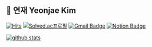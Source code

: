 ## 🌷 연재 Yeonjae Kim 
[![Hits](https://hits.seeyoufarm.com/api/count/incr/badge.svg?url=https%3A%2F%2Fgithub.com%2Fyeonjaekim99&count_bg=%23FBCECE&title_bg=%2395A7CC&icon=github.svg&icon_color=%23FFFFFF&title=hits&edge_flat=false)](https://hits.seeyoufarm.com)
[![Solved.ac프로필](http://mazassumnida.wtf/api/mini/generate_badge?boj=semote2)](https://solved.ac/semote2)
[![Gmail Badge](https://img.shields.io/badge/Gmail-df7c77?style=flat&logo=Gmail&logoColor=white)](mailto:semote2@gmail.com)
[![Notion Badge](https://img.shields.io/badge/-Notion-505b65?logo=notion&logoColor=white&link=https://pine-jester-4a7.notion.site/References-c0da81fc7a0046178ae72de95255ac37)](https://pine-jester-4a7.notion.site/References-c0da81fc7a0046178ae72de95255ac37)



[![github stats](https://github-readme-stats.vercel.app/api?username=yeonjaekim99&count_private=true&bg_color=fff0f0&title_color=8999ba&show_icons=true&icon_color=8999ba&text_color=626262&custom_title=YeonJae)](https://github.com/anuraghazra/github-readme-stats)

